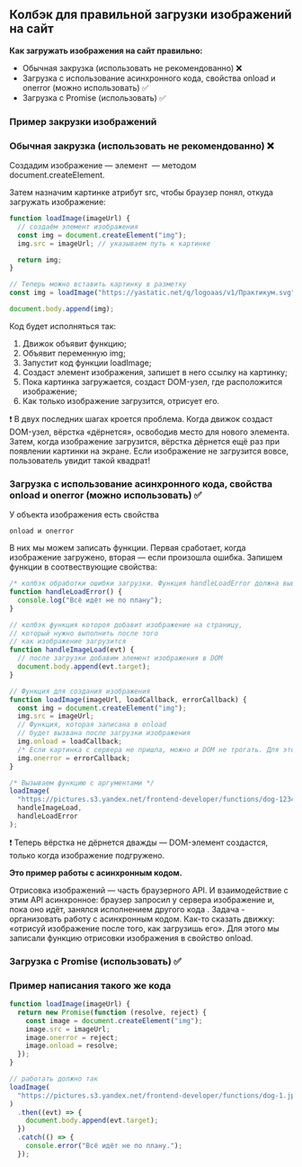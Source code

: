## Колбэк для правильной загрузки изображений на сайт

**Как загружать изображения на сайт правильно:**

- Обычная закрузка (использовать не рекомендованно) ❌
- Загрузка с использование асинхронного кода, свойства onload и onerror (можно использовать) ✅
- Загрузка с Promise (использовать) ✅

### Пример закрузки изображений

### Обычная закрузка (использовать не рекомендованно) ❌

Создадим изображение — элемент <img> — методом document.createElement.

Затем назначим картинке атрибут src, чтобы браузер понял, откуда загружать изображение:

```javascript
function loadImage(imageUrl) {
  // создаём элемент изображения
  const img = document.createElement("img");
  img.src = imageUrl; // указываем путь к картинке

  return img;
}

// Теперь можно вставить картинку в разметку
const img = loadImage("https://yastatic.net/q/logoaas/v1/Практикум.svg");

document.body.append(img);
```

Код будет исполняться так:

1. Движок объявит функцию;
2. Объявит переменную img;
3. Запустит код функции loadImage;
4. Создаст элемент изображения, запишет в него ссылку на картинку;
5. Пока картинка загружается, создаст DOM-узел, где расположится изображение;
6. Как только изображение загрузится, отрисует его.

❗ В двух последних шагах кроется проблема. Когда движок создаст DOM-узел, вёрстка «дёрнется», освободив место для нового элемента. Затем, когда изображение загрузится, вёрстка дёрнется ещё раз при появлении картинки на экране. Если изображение не загрузится вовсе, пользователь увидит такой квадрат!

### Загрузка с использование асинхронного кода, свойства onload и onerror (можно использовать) ✅

У объекта изображения есть свойства

```
onload и onerror
```

В них мы можем записать функции. Первая сработает, когда изображение загружено, вторая — если произошла ошибка. Запишем функции в соотвествующие свойства:

```javascript
/* колбэк обработки ошибки загрузки. Функция handleLoadError должна выводить в консоль сообщение */
function handleLoadError() {
  console.log("Всё идёт не по плану");
}
```

```javascript
// колбэк функция котороя добавит изображение на страницу,
// который нужно выполнить после того
// как изображение загрузится
function handleImageLoad(evt) {
  // после загрузки добавим элемент изображения в DOM
  document.body.append(evt.target);
}
```

```javascript
// Функция для создания изображения
function loadImage(imageUrl, loadCallback, errorCallback) {
  const img = document.createElement("img");
  img.src = imageUrl;
  // Функция, которая записана в onload
  // будет вызвана после загрузки изображения
  img.onload = loadCallback;
  /* Если картинка с сервера не пришла, можно и DOM не трогать. Для этого колбэк errorCallback . */
  img.onerror = errorCallback;
}
```

```javascript
/* Вызываем функцию с аргументами */
loadImage(
  "https://pictures.s3.yandex.net/frontend-developer/functions/dog-12345.jpg",
  handleImageLoad,
  handleLoadError
);
```

❗ Теперь вёрстка не дёрнется дважды — DOM-элемент создастся, только когда изображение подгружено.

**Это пример работы с асинхронным кодом.**

Отрисовка изображений — часть браузерного API. И взаимодействие с этим API асинхронное: браузер запросил у сервера изображение и, пока оно идёт, занялся исполнением другого кода .
Задача - организовать работу с асинхронным кодом. Как-то сказать движку: «отрисуй изображение после того, как загрузишь его». Для этого мы записали функцию отрисовки изображения в свойство onload.

### Загрузка с Promise (использовать) ✅

### Пример написания такого же кода

```javascript
function loadImage(imageUrl) {
  return new Promise(function (resolve, reject) {
    const image = document.createElement("img");
    image.src = imageUrl;
    image.onerror = reject;
    image.onload = resolve;
  });
}
```

```javascript
// работать должно так
loadImage(
  "https://pictures.s3.yandex.net/frontend-developer/functions/dog-1.jpg"
)
  .then((evt) => {
    document.body.append(evt.target);
  })
  .catch(() => {
    console.error("Всё идёт не по плану.");
  });
```
